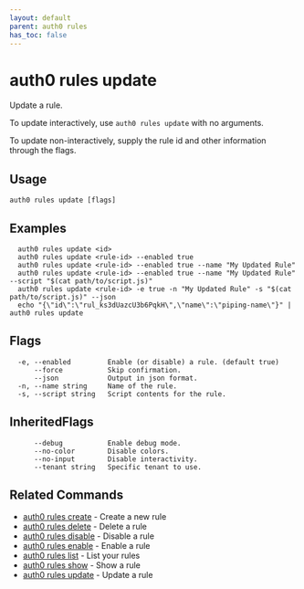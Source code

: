 ```yaml
---
layout: default
parent: auth0 rules
has_toc: false
---
```

# auth0 rules update

Update a rule.

To update interactively, use `auth0 rules update` with no arguments.

To update non-interactively, supply the rule id and other information through the flags.

## Usage
```
auth0 rules update [flags]
```

## Examples

```
  auth0 rules update <id>
  auth0 rules update <rule-id> --enabled true
  auth0 rules update <rule-id> --enabled true --name "My Updated Rule"
  auth0 rules update <rule-id> --enabled true --name "My Updated Rule" --script "$(cat path/to/script.js)"
  auth0 rules update <rule-id> -e true -n "My Updated Rule" -s "$(cat path/to/script.js)" --json
  echo "{\"id\":\"rul_ks3dUazcU3b6PqkH\",\"name\":\"piping-name\"}" | auth0 rules update
```


## Flags

```
  -e, --enabled         Enable (or disable) a rule. (default true)
      --force           Skip confirmation.
      --json            Output in json format.
  -n, --name string     Name of the rule.
  -s, --script string   Script contents for the rule.
```


## InheritedFlags

```
      --debug           Enable debug mode.
      --no-color        Disable colors.
      --no-input        Disable interactivity.
      --tenant string   Specific tenant to use.
```


## Related Commands

- [auth0 rules create](auth0_rules_create.md) - Create a new rule
- [auth0 rules delete](auth0_rules_delete.md) - Delete a rule
- [auth0 rules disable](auth0_rules_disable.md) - Disable a rule
- [auth0 rules enable](auth0_rules_enable.md) - Enable a rule
- [auth0 rules list](auth0_rules_list.md) - List your rules
- [auth0 rules show](auth0_rules_show.md) - Show a rule
- [auth0 rules update](auth0_rules_update.md) - Update a rule


